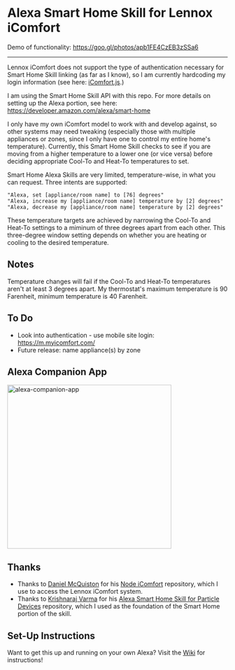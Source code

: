# Alexa Smart Home Skill for Lennox iComfort

Demo of functionality: https://goo.gl/photos/apb1FE4CzEB3zSSa6

---

Lennox iComfort does not support the type of authentication necessary for Smart Home Skill linking (as far as I know), so I am currently hardcoding my login information (see here: [iComfort.js](https://github.com/kate-hall/alexa-icomfort/blob/master/src/iComfort.js#L1).)

I am using the Smart Home Skill API with this repo. For more details on setting up the Alexa portion, see here: https://developer.amazon.com/alexa/smart-home

I only have my own iComfort model to work with and develop against, so other systems may need tweaking (especially those with multiple appliances or zones, since I only have one to control my entire home's temperature). Currently, this Smart Home Skill checks to see if you are moving from a higher temperature to a lower one (or vice versa) before deciding appropriate Cool-To and Heat-To temperatures to set.

Smart Home Alexa Skills are very limited, temperature-wise, in what you can request. Three intents are supported:

```
"Alexa, set [appliance/room name] to [76] degrees"
"Alexa, increase my [appliance/room name] temperature by [2] degrees"
"Alexa, decrease my [appliance/room name] temperature by [2] degrees"
```

These temperature targets are achieved by narrowing the Cool-To and Heat-To settings to a miminum of three degrees apart from each other. This three-degree window setting depends on whether you are heating or cooling to the desired temperature.

## Notes
Temperature changes will fail if the Cool-To and Heat-To temperatures aren't at least 3 degrees apart.
My thermostat's maximum temperature is 90 Farenheit, minimum temperature is 40 Farenheit.

## To Do
- Look into authentication - use mobile site login: https://m.myicomfort.com/
- Future release: name appliance(s) by zone

## Alexa Companion App

<img width="375" alt="alexa-companion-app" src="https://cloud.githubusercontent.com/assets/8494775/22136065/f50d990c-de86-11e6-8d21-2cc657c065f7.png">

## Thanks
- Thanks to [Daniel McQuiston](https://github.com/danielmcq) for his [Node iComfort](https://github.com/danielmcq/node-icomfort) repository, which I use to access the Lennox iComfort system.
- Thanks to [Krishnaraj Varma](https://github.com/krvarma/) for his [Alexa Smart Home Skill for Particle Devices](https://github.com/krvarma/particle-alexa-smart-home-skill) repository, which I used as the foundation of the Smart Home portion of the skill.

## Set-Up Instructions

Want to get this up and running on your own Alexa? Visit the [Wiki](https://github.com/kate-hall/alexa-icomfort/wiki) for instructions!

